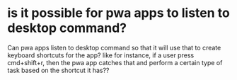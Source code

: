 
# is it possible for pwa apps to listen to desktop command?

Can pwa apps listen to desktop command so that it will use that to create keyboard shortcuts for the app?
like for instance, if a user press cmd+shift+r, then the pwa app catches that and perform a certain type of task based on the shortcut it has??

        